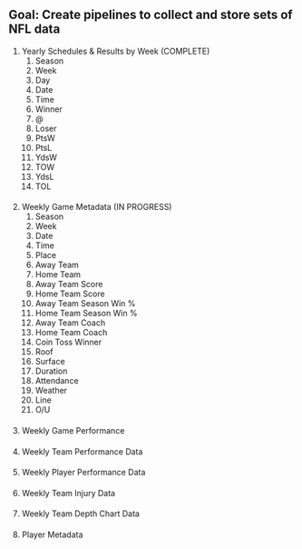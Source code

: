 ## Goal: Create pipelines to collect and store sets of NFL data
1) Yearly Schedules & Results by Week (COMPLETE)
   1) Season
   2) Week
   3) Day
   4) Date
   5) Time
   6) Winner
   7) @
   8) Loser
   9) PtsW
   10) PtsL
   11) YdsW
   12) TOW
   13) YdsL
   14) TOL
####
2) Weekly Game Metadata (IN PROGRESS)
   1) Season
   2) Week
   3) Date
   4) Time
   5) Place
   6) Away Team
   7) Home Team
   8) Away Team Score
   9) Home Team Score
   10) Away Team Season Win %
   11) Home Team Season Win %
   12) Away Team Coach
   13) Home Team Coach
   14) Coin Toss Winner
   15) Roof
   16) Surface
   17) Duration
   18) Attendance
   19) Weather
   20) Line
   21) O/U
####
3) Weekly Game Performance
####
4) Weekly Team Performance Data
####
5) Weekly Player Performance Data
####
6) Weekly Team Injury Data
####
7) Weekly Team Depth Chart Data
####
8) Player Metadata